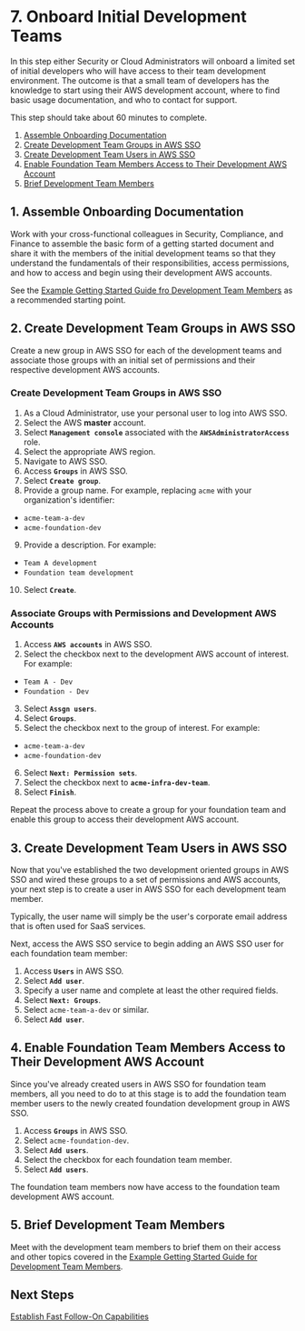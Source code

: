# 7. Onboard Initial Development Teams

In this step either Security or Cloud Administrators will onboard a limited set of initial developers who will have access to their team development environment. The outcome is that a small team of developers has the knowledge to start using their AWS development account, where to find basic usage documentation, and who to contact for support.

This step should take about 60 minutes to complete.

1. [Assemble Onboarding Documentation](#1-assemble-onboarding-documentation)
2. [Create Development Team Groups in AWS SSO](#2-create-development-team-groups-in-aws-sso)
3. [Create Development Team Users in AWS SSO](#3-create-development-team-users-in-aws-sso)
4. [Enable Foundation Team Members Access to Their Development AWS Account](#4-enable-foundation-team-members-access-to-their-development-aws-account)
5. [Brief Development Team Members](#5-brief-development-team-members)

## 1. Assemble Onboarding Documentation

Work with your cross-functional colleagues in Security, Compliance, and Finance to assemble the basic form of a getting started document and share it with the members of the initial development teams so that they understand the fundamentals of their responsibilities, access permissions, and how to access and begin using their development AWS accounts. 

See the [Example Getting Started Guide fro Development Team Members](3-2-getting-started-guide-dev-team-members.md) as a recommended starting point.

## 2. Create Development Team Groups in AWS SSO

Create a new group in AWS SSO for each of the development teams and associate those groups with an initial set of permissions and their respective development AWS accounts.

### Create Development Team Groups in AWS SSO

1. As a Cloud Administrator, use your personal user to log into AWS SSO.
2. Select the AWS **master** account.
3. Select **`Management console`** associated with the **`AWSAdministratorAccess`** role.
4. Select the appropriate AWS region.
5. Navigate to AWS SSO.
6. Access **`Groups`** in AWS SSO.
7. Select **`Create group`**.
8. Provide a group name. For example, replacing `acme` with your organization's identifier:
  * `acme-team-a-dev`
  * `acme-foundation-dev`
9. Provide a description. For example:
  * `Team A development`
  * `Foundation team development`
10. Select **`Create`**.

### Associate Groups with Permissions and Development AWS Accounts

1. Access **`AWS accounts`** in AWS SSO.
2. Select the checkbox next to the development AWS account of interest. For example:
  * `Team A - Dev`
  * `Foundation - Dev`
3. Select **`Assgn users`**.
4. Select **`Groups`**.
5. Select the checkbox next to the group of interest. For example:
  * `acme-team-a-dev`
  * `acme-foundation-dev`
6. Select **`Next: Permission sets`**.
7. Select the checkbox next to **`acme-infra-dev-team`**.
8. Select **`Finish`**.

Repeat the process above to create a group for your foundation team and enable this group to access their development AWS account.

## 3. Create Development Team Users in AWS SSO

Now that you've established the two development oriented groups in AWS SSO and wired these groups to a set of permissions and AWS accounts, your next step is to create a user in AWS SSO for each development team member.

Typically, the user name will simply be the user's corporate email address that is often used for SaaS services.

Next, access the AWS SSO service to begin adding an AWS SSO user for each foundation team member:

1. Access **`Users`** in AWS SSO.
2. Select **`Add user`**.
4. Specify a user name and complete at least the other required fields.
5. Select **`Next: Groups`**.
6. Select `acme-team-a-dev` or similar.
7. Select **`Add user`**.

## 4. Enable Foundation Team Members Access to Their Development AWS Account

Since you've already created users in AWS SSO for foundation team members, all you need to do to at this stage is to add the foundation team member users to the newly created foundation development group in AWS SSO.

1. Access **`Groups`** in AWS SSO.
2. Select `acme-foundation-dev`.
3. Select **`Add users`**.
4. Select the checkbox for each foundation team member.
5. Select **`Add users`**.

The foundation team members now have access to the foundation team development AWS account.

## 5. Brief Development Team Members

Meet with the development team members to brief them on their access and other topics covered in the [Example Getting Started Guide for Development Team Members](3-2-getting-started-guide-dev-team-members.md). 

## Next Steps

[Establish Fast Follow-On Capabilities](../2-fast-follow-ons/README.md)
